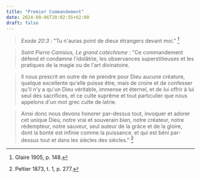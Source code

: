 ```yaml
---
title: "Premier Commandement"
date: 2024-09-06T20:02:55+02:00
draft: false
---
```



> *Exode 20:3* : "Tu n'auras point de dieux étrangers devant moi." [^1]

[^1]: Glaire 1905, p. 148.

> *Saint Pierre Canisius, Le grand catéchisme* : "Ce commandement défend et condamne l'idolâtrie, les observances superstitieuses et les pratiques de la magie ou de l'art divinatoire. 

> Il nous prescrit en outre de ne prendre pour Dieu aucune créature, quelque excellente qu'elle puisse être, mais de croire et de confesser qu'il n'y a qu'un Dieu véritable, immense et éternel, et de lui offrir à lui seul des sacrifices, et ce culte suprême et tout particulier que nous appelons d'un mot grec culte de latrie. 

> Ainsi donc nous devons honorer par-dessus tout, invoquer et adorer cet unique Dieu, notre vrai et souverain bien, notre créateur, notre rédempteur, notre sauveur, seul auteur de la grâce et de la gloire, dont la bonté est infinie comme la puissance, et qui est béni par-dessus tout et dans les siècles des siècles." [^2]

[^2]: Peltier 1873, t. 1, p. 277.


